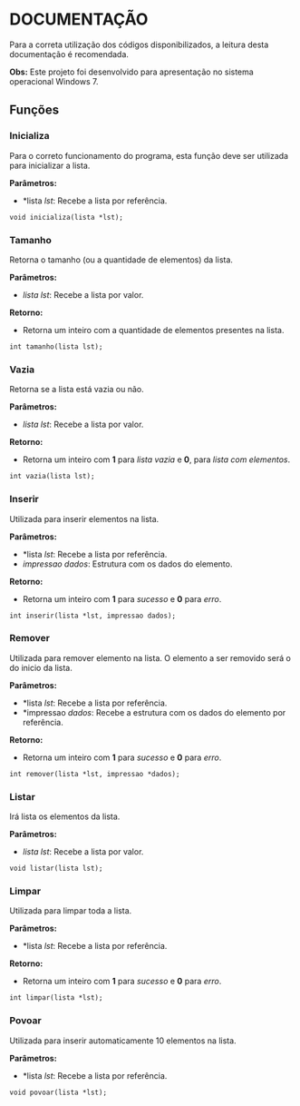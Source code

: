 # DOCUMENTAÇÃO

Para a correta utilização dos códigos disponibilizados, a leitura desta documentação é recomendada.

**Obs:** Este projeto foi desenvolvido para apresentação no sistema operacional Windows 7.

## Funções

### Inicializa

Para o correto funcionamento do programa, esta função deve ser utilizada para inicializar a lista.

**Parâmetros:**
* *lista *lst*: Recebe a lista por referência.

```
void inicializa(lista *lst);
```

### Tamanho

Retorna o tamanho (ou a quantidade de elementos) da lista.

**Parâmetros:**
* *lista lst*: Recebe a lista por valor.

**Retorno:**
* Retorna um inteiro com a quantidade de elementos presentes na lista.

```
int tamanho(lista lst);
```

### Vazia

Retorna se a lista está vazia ou não.

**Parâmetros:**
* *lista lst*: Recebe a lista por valor.

**Retorno:**
* Retorna um inteiro com **1** para *lista vazia* e **0**, para *lista com elementos*.

```
int vazia(lista lst);
```

### Inserir

Utilizada para inserir elementos na lista.

**Parâmetros:**
* *lista *lst*: Recebe a lista por referência.
* *impressao dados*: Estrutura com os dados do elemento.

**Retorno:**
* Retorna um inteiro com **1** para *sucesso* e **0** para *erro*.

```
int inserir(lista *lst, impressao dados);
```

### Remover

Utilizada para remover elemento na lista. O elemento a ser removido será o do inicio da lista.

**Parâmetros:**
* *lista *lst*: Recebe a lista por referência.
* *impressao *dados*: Recebe a estrutura com os dados do elemento por referência.

**Retorno:**
* Retorna um inteiro com **1** para *sucesso* e **0** para *erro*.

```
int remover(lista *lst, impressao *dados);
```

### Listar

Irá lista os elementos da lista.

**Parâmetros:**
* *lista lst*: Recebe a lista por valor.

```
void listar(lista lst);
```

### Limpar

Utilizada para limpar toda a lista.

**Parâmetros:**
* *lista *lst*: Recebe a lista por referência.

**Retorno:**
* Retorna um inteiro com **1** para *sucesso* e **0** para *erro*.

```
int limpar(lista *lst);
```

### Povoar

Utilizada para inserir automaticamente 10 elementos na lista.

**Parâmetros:**
* *lista *lst*: Recebe a lista por referência.

```
void povoar(lista *lst);
```
